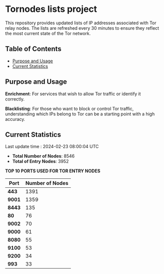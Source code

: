 # Tornodes lists project

This repository provides updated lists of IP addresses associated with Tor relay nodes. The lists are refreshed every 30 minutes to ensure they reflect the most current state of the Tor network.

## Table of Contents

- [Purpose and Usage](#purpose-and-usage)
- [Current Statistics](#current-statistics)


## Purpose and Usage

**Enrichment**: For services that wish to allow Tor traffic or identify it correctly.

**Blacklisting**: For those who want to block or control Tor traffic, understanding which IPs belong to Tor can be a starting point with a high accuracy.

## Current Statistics

Last update time : 2024-02-23 08:00:04 UTC

- **Total Number of Nodes**: 8546
- **Total of Entry Nodes**: 3952

**TOP 10 PORTS USED FOR TOR ENTRY NODES**

| **Port** | **Number of Nodes** |
|------|-----------------|
| **443**   | 1391  |
| **9001**   | 1359  |
| **8443**   | 135  |
| **80**   | 76  |
| **9002**   | 70  |
| **9000**   | 61  |
| **8080**   | 55  |
| **9100**   | 53  |
| **9200**   | 34  |
| **993**   | 33  |

